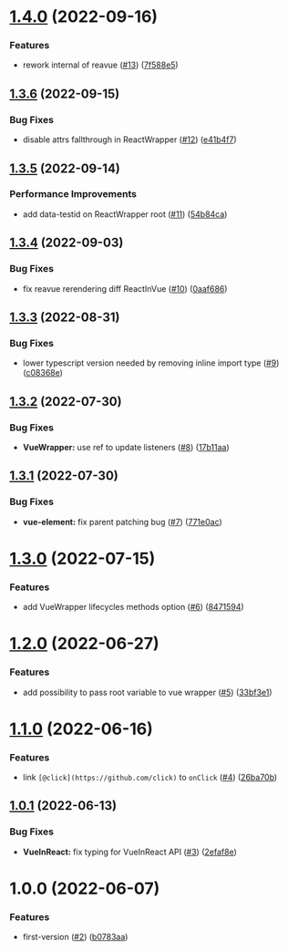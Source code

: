 # [1.4.0](https://github.com/ChibiBlasphem/reavue/compare/v1.3.6...v1.4.0) (2022-09-16)


### Features

* rework internal of reavue ([#13](https://github.com/ChibiBlasphem/reavue/issues/13)) ([7f588e5](https://github.com/ChibiBlasphem/reavue/commit/7f588e57676a2d6b446986fa771b11e5465add6d))

## [1.3.6](https://github.com/ChibiBlasphem/reavue/compare/v1.3.5...v1.3.6) (2022-09-15)


### Bug Fixes

* disable attrs fallthrough in ReactWrapper ([#12](https://github.com/ChibiBlasphem/reavue/issues/12)) ([e41b4f7](https://github.com/ChibiBlasphem/reavue/commit/e41b4f709633f024b222e7615c5d61b64dbf6ba7))

## [1.3.5](https://github.com/ChibiBlasphem/reavue/compare/v1.3.4...v1.3.5) (2022-09-14)


### Performance Improvements

* add data-testid on ReactWrapper root ([#11](https://github.com/ChibiBlasphem/reavue/issues/11)) ([54b84ca](https://github.com/ChibiBlasphem/reavue/commit/54b84caa0d8d672589aab6d1271c26be86f94471))

## [1.3.4](https://github.com/ChibiBlasphem/reavue/compare/v1.3.3...v1.3.4) (2022-09-03)


### Bug Fixes

* fix reavue rerendering diff ReactInVue ([#10](https://github.com/ChibiBlasphem/reavue/issues/10)) ([0aaf686](https://github.com/ChibiBlasphem/reavue/commit/0aaf686b490607f5361ae71abec4414d1485a234))

## [1.3.3](https://github.com/ChibiBlasphem/reavue/compare/v1.3.2...v1.3.3) (2022-08-31)


### Bug Fixes

* lower typescript version needed by removing inline import type ([#9](https://github.com/ChibiBlasphem/reavue/issues/9)) ([c08368e](https://github.com/ChibiBlasphem/reavue/commit/c08368e205214036343c942654a4b4aceeee3243))

## [1.3.2](https://github.com/ChibiBlasphem/reavue/compare/v1.3.1...v1.3.2) (2022-07-30)


### Bug Fixes

* **VueWrapper:** use ref to update listeners ([#8](https://github.com/ChibiBlasphem/reavue/issues/8)) ([17b11aa](https://github.com/ChibiBlasphem/reavue/commit/17b11aa6ee2f9ce9a7efdcfc456eeecc4a232356))

## [1.3.1](https://github.com/ChibiBlasphem/reavue/compare/v1.3.0...v1.3.1) (2022-07-30)


### Bug Fixes

* **vue-element:** fix parent patching bug ([#7](https://github.com/ChibiBlasphem/reavue/issues/7)) ([771e0ac](https://github.com/ChibiBlasphem/reavue/commit/771e0ac8ec313fc616a6a22b81fdfa33e4100c03))

# [1.3.0](https://github.com/ChibiBlasphem/reavue/compare/v1.2.0...v1.3.0) (2022-07-15)


### Features

* add VueWrapper lifecycles methods option ([#6](https://github.com/ChibiBlasphem/reavue/issues/6)) ([8471594](https://github.com/ChibiBlasphem/reavue/commit/847159442a3fd7ad0d0cb634003d1ad01a087d23))

# [1.2.0](https://github.com/ChibiBlasphem/reavue/compare/v1.1.0...v1.2.0) (2022-06-27)


### Features

* add possibility to pass root variable to vue wrapper ([#5](https://github.com/ChibiBlasphem/reavue/issues/5)) ([33bf3e1](https://github.com/ChibiBlasphem/reavue/commit/33bf3e1c95135dd88118edc81d70c658c77214cc))

# [1.1.0](https://github.com/ChibiBlasphem/reavue/compare/v1.0.1...v1.1.0) (2022-06-16)


### Features

* link `[@click](https://github.com/click)` to `onClick` ([#4](https://github.com/ChibiBlasphem/reavue/issues/4)) ([26ba70b](https://github.com/ChibiBlasphem/reavue/commit/26ba70b6d84a580151b05b92d2ab50f1dfed2fc8))

## [1.0.1](https://github.com/ChibiBlasphem/reavue/compare/v1.0.0...v1.0.1) (2022-06-13)


### Bug Fixes

* **VueInReact:** fix typing for VueInReact API ([#3](https://github.com/ChibiBlasphem/reavue/issues/3)) ([2efaf8e](https://github.com/ChibiBlasphem/reavue/commit/2efaf8e96efdddae33e41323bd6d9d4d5339eaa3))

# 1.0.0 (2022-06-07)


### Features

* first-version ([#2](https://github.com/ChibiBlasphem/reavue/issues/2)) ([b0783aa](https://github.com/ChibiBlasphem/reavue/commit/b0783aa459f9b7c36385c9a86ce5aad8ccc29eb7))
